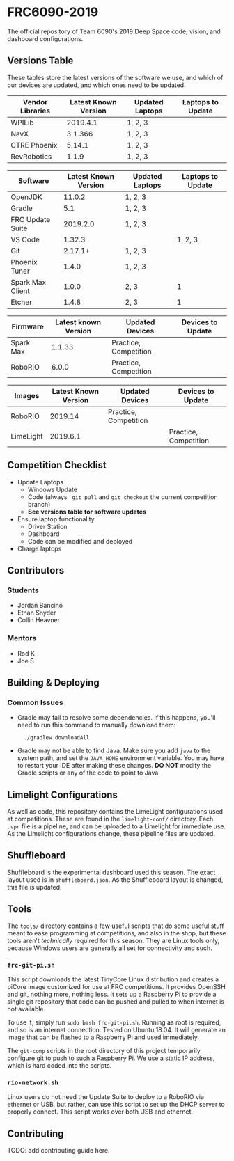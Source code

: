# FRC6090-2019
The official repository of Team 6090's 2019 Deep Space code, vision, and dashboard configurations.

## Versions Table
These tables store the latest versions of the software we use, and which of our
devices are updated, and which ones need to be updated.

| Vendor Libraries | Latest Known Version | Updated Laptops | Laptops to Update |
|------------------|----------------------|-----------------|-------------------|
| WPILib           | 2019.4.1             | 1, 2, 3         |                   |
| NavX             | 3.1.366              | 1, 2, 3         |                   |
| CTRE Phoenix     | 5.14.1               | 1, 2, 3         |                   |
| RevRobotics      | 1.1.9                | 1, 2, 3         |                   |

| Software         | Latest Known Version | Updated Laptops | Laptops to Update |
|------------------|----------------------|-----------------|-------------------|
| OpenJDK          | 11.0.2               | 1, 2, 3         |                   |
| Gradle           | 5.1                  | 1, 2, 3         |                   |
| FRC Update Suite | 2019.2.0             | 1, 2, 3         |                   |
| VS Code          | 1.32.3               |                 | 1, 2, 3           |
| Git              | 2.17.1+              | 1, 2, 3         |                   |
| Phoenix Tuner    | 1.4.0                | 1, 2, 3         |                   |
| Spark Max Client | 1.0.0                | 2, 3            | 1                 |
| Etcher           | 1.4.8                | 2, 3            | 1                 |

| Firmware  | Latest known Version | Updated Devices       | Devices to Update     |
|-----------|----------------------|-----------------------|-----------------------|
| Spark Max | 1.1.33               | Practice, Competition |                       |
| RoboRIO   | 6.0.0                | Practice, Competition |                       |

| Images    | Latest Known Version | Updated Devices       | Devices to Update     |
|-----------|----------------------|-----------------------|-----------------------|
| RoboRIO   | 2019.14              | Practice, Competition |                       |
| LimeLight | 2019.6.1             |                       | Practice, Competition |

## Competition Checklist
- Update Laptops
    - Windows Update
    - Code (always ` git pull` and `git checkout` the current competition branch)
    - **See versions table for software updates**
- Ensure laptop functionality
    - Driver Station
    - Dashboard
    - Code can be modified and deployed
- Charge laptops

## Contributors
### Students
- Jordan Bancino
- Ethan Snyder
- Collin Heavner

### Mentors
- Rod K
- Joe S

## Building & Deploying
### Common Issues
- Gradle may fail to resolve some dependencies. If this happens, you'll need to run this command to manually download
them: 

        ./gradlew downloadAll

- Gradle may not be able to find Java. Make sure you add `java` to the system path, and set the `JAVA_HOME` environment variable. You may have to restart your IDE after making these changes. **DO NOT** modify the Gradle scripts or any of the code to point to Java.

## Limelight Configurations
As well as code, this repository contains the LimeLight configurations used at competitions. These are found in the `limelight-conf/` directory. Each `.vpr` file is a pipeline, and can be uploaded to a Limelight for immediate use. As the Limelight configurations change, these pipeline files are updated.

## Shuffleboard
Shuffleboard is the experimental dashboard used this season. The exact layout used is in `shuffleboard.json`. As the Shuffleboard layout is changed, this file is updated.

## Tools
The `tools/` directory contains a few useful scripts that do some useful stuff meant to ease programming at competitions, and also in the shop, but these tools aren't *technically* required for this season. They are Linux tools only, because Windows users are generally all set for connectivity and such.

### `frc-git-pi.sh`
This script downloads the latest TinyCore Linux distribution and creates a piCore image customized for use at FRC competitions. It provides OpenSSH and git, nothing more, nothing less. It sets up a Raspberry Pi to provide a single git repository that code can be pushed and pulled to when internet is not available.

To use it, simply run `sudo bash frc-git-pi.sh`. Running as root is required, and so is an internet connection. Tested on Ubuntu 18.04. It will generate an image that can be flashed to a Raspberry Pi and used immediately.

The `git-comp` scripts in the root directory of this project temporarily configure git to push to such a Raspberry Pi. We use a static IP address, which is hard coded into the scripts.

### `rio-network.sh`
Linux users do not need the Update Suite to deploy to a RoboRIO via ethernet or USB, but rather, can use this script to set up the DHCP server to properly connect. This script works over both USB and ethernet.

## Contributing
TODO: add contributing guide here.
